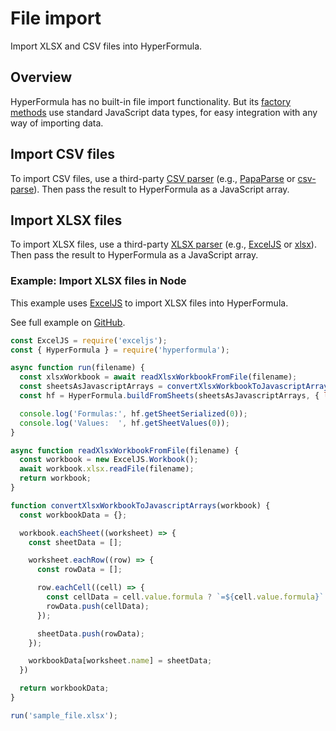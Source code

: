 # File import

Import XLSX and CSV files into HyperFormula.

## Overview

HyperFormula has no built-in file import functionality. But its [factory methods](../api/classes/hyperformula.md#factories) use standard JavaScript data types, for easy integration with any way of importing data.

## Import CSV files

To import CSV files, use a third-party [CSV parser](https://www.npmjs.com/search?q=csv) (e.g., [PapaParse](https://www.npmjs.com/package/papaparse) or [csv-parse](https://www.npmjs.com/package/csv-parse)). Then pass the result to HyperFormula as a JavaScript array.

## Import XLSX files

To import XLSX files, use a third-party [XLSX parser](https://www.npmjs.com/search?q=xlsx) (e.g., [ExcelJS](https://www.npmjs.com/package/exceljs) or [xlsx](https://www.npmjs.com/package/xlsx)). Then pass the result to HyperFormula as a JavaScript array.

### Example: Import XLSX files in Node

This example uses [ExcelJS](https://www.npmjs.com/package/exceljs) to import XLSX files into HyperFormula. 

See full example on [GitHub](https://github.com/handsontable/hyperformula-demos/tree/2.4.x/read-excel-file).

```js
const ExcelJS = require('exceljs');
const { HyperFormula } = require('hyperformula');

async function run(filename) {
  const xlsxWorkbook = await readXlsxWorkbookFromFile(filename);
  const sheetsAsJavascriptArrays = convertXlsxWorkbookToJavascriptArrays(xlsxWorkbook)
  const hf = HyperFormula.buildFromSheets(sheetsAsJavascriptArrays, { licenseKey: 'gpl-v3' });

  console.log('Formulas:', hf.getSheetSerialized(0));
  console.log('Values:  ', hf.getSheetValues(0));
}

async function readXlsxWorkbookFromFile(filename) {
  const workbook = new ExcelJS.Workbook();
  await workbook.xlsx.readFile(filename);
  return workbook;
}

function convertXlsxWorkbookToJavascriptArrays(workbook) {
  const workbookData = {};

  workbook.eachSheet((worksheet) => {
    const sheetData = [];

    worksheet.eachRow((row) => {
      const rowData = [];

      row.eachCell((cell) => {
        const cellData = cell.value.formula ? `=${cell.value.formula}` : cell.value;
        rowData.push(cellData);
      });

      sheetData.push(rowData);
    });

    workbookData[worksheet.name] = sheetData;
  })

  return workbookData;
}

run('sample_file.xlsx');
```
